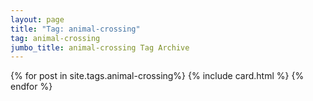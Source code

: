 ```yaml
---
layout: page
title: "Tag: animal-crossing"
tag: animal-crossing
jumbo_title: animal-crossing Tag Archive
---
```


{% for post in site.tags.animal-crossing%}
{% include card.html %}
{% endfor %}
